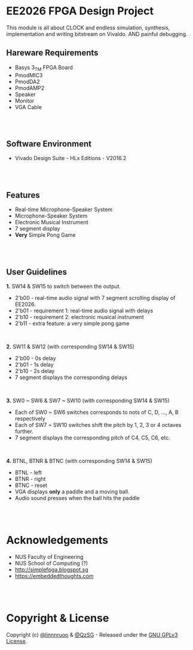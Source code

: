 # EE2026 FPGA Design Project

This module is all about CLOCK and endless simulation, synthesis, implementation and writing bitstream on Vivaldo.
AND painful debugging.

## Hareware Requirements
* Basys 3<sub>TM</sub> FPGA Board
* PmodMIC3
* PmodDA2
* PmodAMP2
* Speaker
* Monitor
* VGA Cable
<br/>
<br/>

## Software Environment
* Vivado Design Suite - HLx Editions - V2016.2
<br/>
<br/>

## Features
* Real-time Microphone-Speaker System
* Microphone-Speaker System
* Electronic Musical Instrument
* 7 segment display
* **Very** Simple Pong Game
<br/>
<br/>

## User Guidelines
**1.** SW14 & SW15 to switch between the output.
- 2'b00 - real-time audio signal with 7 segment scrolling display of EE2026.
- 2'b01 - requirement 1: real-time audio signal with delays
- 2'b10 - requirement 2: electronic musical instrument
- 2'b11 - extra feature: a very simple pong game
<br/>

**2.** SW11 & SW12 (with corresponding SW14 & SW15)
- 2'b00 - 0s delay
- 2'b01 - 1s delay 
- 2'b10 - 2s delay
- 7 segment displays the corresponding delays
<br/>

**3.** SW0 ~ SW6 & SW7 ~ SW10 (with corresponding SW14 & SW15)
- Each of SW0 ~ SW6 switches corresponds to nots of C, D, ..., A, B respectively
- Each of SW7 ~ SW10 switches shift the pitch by 1, 2, 3 or 4 octaves further.
- 7 segment displays the corresponding pitch of C4, C5, C6, etc.
<br/>

**4.** BTNL, BTNR & BTNC (with corresponding SW14 & SW15)
- BTNL - left
- BTNR - right
- BTNC - reset
- VGA displays **only** a paddle and a moving ball.
- Audio sound presses when the ball hits the paddle
<br/>
<br/>

# Acknowledgements
* NUS Faculty of Engineering
* NUS School of Computing (?)
* http://simplefpga.blogspot.sg
* https://embeddedthoughts.com
<br/>
<br/>

# Copyright & License
Copyright (c) [@linnnruoo](https://github.com/linnnruoo) & [@QzSG](https://github.com/QzSG) - Released under the [GNU GPLv3 License](LICENSE).
